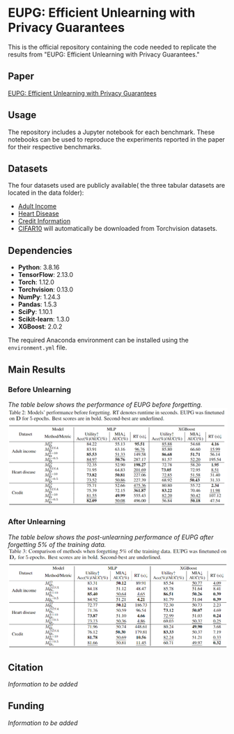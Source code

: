 # EUPG: Efficient Unlearning with Privacy Guarantees

This is the official repository containing the code needed to replicate the results from "EUPG: Efficient Unlearning with Privacy Guarantees."

## Paper

[EUPG: Efficient Unlearning with Privacy Guarantees]()

## Usage

The repository includes a Jupyter notebook for each benchmark. These notebooks can be used to reproduce the experiments reported in the paper for their respective benchmarks.

## Datasets

The four datasets used are publicly available( the three tabular datasets are located in the data folder):
- [Adult Income](https://archive.ics.uci.edu/ml/datasets/Adult)
- [Heart Disease](https://www.kaggle.com/sulianova/cardiovascular-disease-dataset)
- [Credit Information](https://www.kaggle.com/c/GiveMeSomeCredit)
- [CIFAR10](https://www.cs.toronto.edu/~kriz/cifar.html) will automatically be downloaded from Torchvision datasets.

## Dependencies

- **Python**: 3.8.16
- **TensorFlow**: 2.13.0
- **Torch**: 1.12.0
- **Torchvision**: 0.13.0
- **NumPy**: 1.24.3
- **Pandas**: 1.5.3
- **SciPy**: 1.10.1
- **Scikit-learn**: 1.3.0
- **XGBoost**: 2.0.2

The required Anaconda environment can be installed using the `environment.yml` file.

## Main Results

### Before Unlearning

*The table below shows the performance of EUPG before forgetting.*  
![EUPG performance before unlearning](figures/before_ul.png)

### After Unlearning

*The table below shows the post-unlearning performance of EUPG after forgetting 5% of the training data.*  
![EUPG performance after unlearning](figures/after_ul.png)

## Citation

*Information to be added*

## Funding

*Information to be added*

